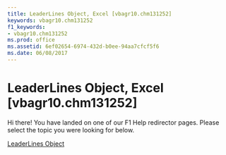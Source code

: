 ```yaml
---
title: LeaderLines Object, Excel [vbagr10.chm131252]
keywords: vbagr10.chm131252
f1_keywords:
- vbagr10.chm131252
ms.prod: office
ms.assetid: 6ef02654-6974-432d-b0ee-94aa7cfcf5f6
ms.date: 06/08/2017
---
```



# LeaderLines Object, Excel [vbagr10.chm131252]

Hi there! You have landed on one of our F1 Help redirector pages. Please select the topic you were looking for below.

[LeaderLines Object](http://msdn.microsoft.com/library/9704f195-dbbc-6979-c57d-8ced3557cdde%28Office.15%29.aspx)

